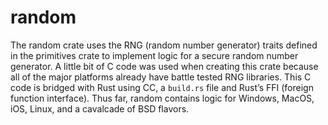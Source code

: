 # random

The random crate uses the RNG (random number generator) traits defined in the primitives crate to implement logic for a secure random number generator. A little bit of C code was used when creating this crate because all of the major platforms already have battle tested RNG libraries. This C code is bridged with Rust using CC, a `build.rs` file and Rust’s FFI (foreign function interface).  Thus far, random contains logic for Windows, MacOS, iOS, Linux, and a cavalcade of BSD flavors.
